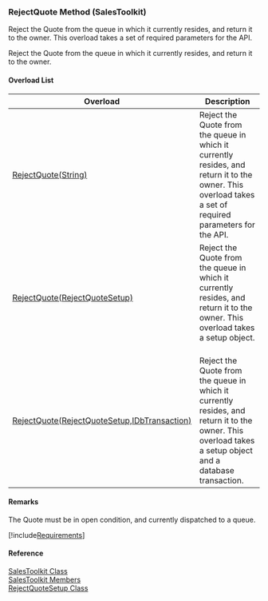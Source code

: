 ﻿### RejectQuote Method (SalesToolkit)

Reject the Quote from the queue in which it currently resides, and return it to the owner. This overload takes a set of required parameters for the API.

Reject the Quote from the queue in which it currently resides, and return it to the owner.

#### Overload List

| Overload | Description |
| --- | --- |
| [RejectQuote(String)](FChoice.Toolkits.Clarify~FChoice.Toolkits.Clarify.Sales.SalesToolkit~RejectQuote(String).md) | Reject the Quote from the queue in which it currently resides, and return it to the owner. This overload takes a set of required parameters for the API.   |
| [RejectQuote(RejectQuoteSetup)](FChoice.Toolkits.Clarify~FChoice.Toolkits.Clarify.Sales.SalesToolkit~RejectQuote(RejectQuoteSetup).md) | Reject the Quote from the queue in which it currently resides, and return it to the owner. This overload takes a setup object.   |
| [RejectQuote(RejectQuoteSetup,IDbTransaction)](FChoice.Toolkits.Clarify~FChoice.Toolkits.Clarify.Sales.SalesToolkit~RejectQuote(RejectQuoteSetup,IDbTransaction).md) | Reject the Quote from the queue in which it currently resides, and return it to the owner. This overload takes a setup object and a database transaction.   |

#### Remarks

The Quote must be in open condition, and currently dispatched to a queue.

[!include[Requirements](../partials/requirements.md)]



#### Reference

[SalesToolkit Class](FChoice.Toolkits.Clarify~FChoice.Toolkits.Clarify.Sales.SalesToolkit.md)  
[SalesToolkit Members](FChoice.Toolkits.Clarify~FChoice.Toolkits.Clarify.Sales.SalesToolkit_members.md)  
[RejectQuoteSetup Class](FChoice.Toolkits.Clarify~FChoice.Toolkits.Clarify.Sales.RejectQuoteSetup.md)